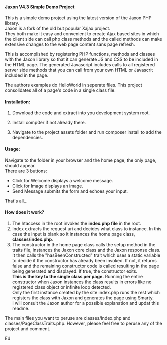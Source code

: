 #### Jaxon V4.3 Simple Demo Project  
This is a simple demo project using the latest version of the Jaxon PHP library.  
Jaxon is a fork of the old but popular Xajax project.  
They both make it easy and convenient to create Ajax based sites in which the client side can call php class methods and the called methods can make extensive changes to the web page content sans page refresh.

This is accomplished by registering PHP functions, methods and classes with the Jaxon library so that it can generate JS and CSS to be included in the HTML page. The generated Javascript includes calls to all registered server side methods that you can call from your own HTML or Javascrit included in the page.

The authors examples do HelloWorld in seperate files. This project consolidates all of a page's code in a single class file.  

#### Installation:  
1. Download the code and extract into you development system root.

2. Install comp0er if not already there.  


3. Navigate to the project assets folder and run composer install to add the dependencies.

#### Usage:  
Navigate to the folder in your browser and the home page, the only page, should appear.  
There are 3 buttons:  
- Click for Welcome displays a welcome message.
- Click for Image displays an image.
- Send Message submits the form and echoes your input.

That's all...

#### How does it work?  
1. The htaccess in the root invokes the **index.php file** in the root.
2. Index extracts the request uri and decides what  class to instance. In this case the input is blank so it instances the home page class, **classes/index.php**.
3. The constructor in the home page class calls the setup method in the traits file, instances the Jaxon core class and the Jaxon response class. It then calls the "hasBeenConstructed" trait which uses a static variable to decide if the constructor has already been invoked. If not, it returns false and the remaining constructor code is called resulting in the page being generated and displayed. If true, the constructor exits.  
  **This is the key to the single class per page.** Running the entire constructor when Jaxon instances the class results in errors like no registered class object or infinite loop detected.  
    Only the first instance created by the site index.php runs the rest which registers the class with Jaxon and generates the page using Smarty.  
    I will consult the Jaxon author for a possible explanation and updat this readme.  

The main files you want to peruse are classes/Index.php and classes/PageClassTraits.php. However, please feel free to peruse any of the project and comment.

Ed    
    


